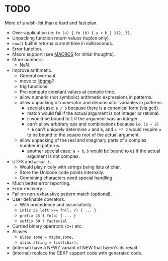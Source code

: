 # TODO

More of a wish-list than a hard and fast plan.

* Over-application i.e. `fn (a) { fn (b) { a + b } }(2, 3)`.
* Unpacking function return values (tuples only).
* `now()` builtin returns current time in milliseconds.
* Error function.
* Macro support (see [MACROS](./MACROS.md) for initial thoughts).
* More numbers:
   * NaN.
* Improve arithmetic.
   * General overhaul.
   * move to [libgmp](https://gmplib.org/)?
   * trig functions.
   * Pre-compute constant values at compile time.
   * allow numeric (not symbolic) arithmetic expressions in patterns.
   * allow unpacking of numerator and denominator variables in patterns.
      * special case: `a / b` because there is a canonical form (via gcd).
      * match would fail if the actual argument is not integer or rational.
      * `b` would be bound to `1` if the argument was an integer.
      * can't allow arbitrary ops and combinations because i.e. `(a + 2) * b`
        can't uniquely determine `a` and `b`, and `a ** 2` would require `a`
        to be bound to the square root of the actual argument.
   * allow unpacking of the real and imaginary parts of a complex number in patterns.
      * another special case: `a + b`, `b` would be bound to `0i` if the actual
        argument is not complex.
* UTF8 and `wchar_t`.
   * Would play nicely with strings being lists of char.
   * Store the Unicode code points internally.
   * Combining characters need special handling.
* Much better error reporting.
* Error recovery.
* Fail on non-exhaustive pattern match (optional).
* User definable operators.
   * With precedence and associativity.
   * `infix 55 left >>= fn(l, r) { ... }`
   * `prefix 45 $ fn(a) { ... }`
   * `suffix 60 ! factorial`
* Curried binary operators `(2+)` etc.
* Aliases
   * `alias some = maybe.some;`
   * `alias string = list(char);`
* (internal) have a NEWZ variant of NEW that bzero's its result.
* (internal) replace the CEKF support code with generated code.
